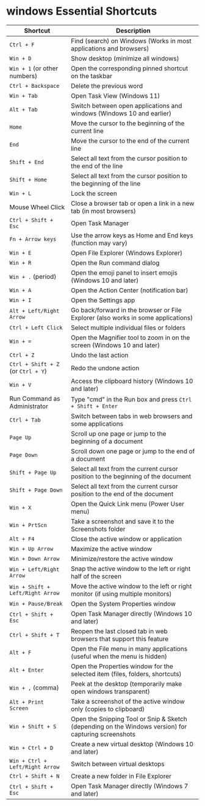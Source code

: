 # windows Essential Shortcuts

| Shortcut                     | Description                                                         |
|------------------------------|---------------------------------------------------------------------|
| `Ctrl + F`                   | Find (search) on Windows (Works in most applications and browsers) |
| `Win + D`                    | Show desktop (minimize all windows)                                |
| `Win + 1` (or other numbers) | Open the corresponding pinned shortcut on the taskbar              |
| `Ctrl + Backspace`           | Delete the previous word                                           |
| `Win + Tab`                  | Open Task View (Windows 11)                                         |
| `Alt + Tab`                  | Switch between open applications and windows (Windows 10 and earlier) |
| `Home`                       | Move the cursor to the beginning of the current line                |
| `End`                        | Move the cursor to the end of the current line                      |
| `Shift + End`                | Select all text from the cursor position to the end of the line     |
| `Shift + Home`               | Select all text from the cursor position to the beginning of the line |
| `Win + L`                    | Lock the screen                                                     |
| Mouse Wheel Click            | Close a browser tab or open a link in a new tab (in most browsers) |
| `Ctrl + Shift + Esc`         | Open Task Manager                                                   |
| `Fn + Arrow keys`            | Use the arrow keys as Home and End keys (function may vary)         |
| `Win + E`                    | Open File Explorer (Windows Explorer)                               |
| `Win + R`                    | Open the Run command dialog                                         |
| `Win + .` (period)           | Open the emoji panel to insert emojis (Windows 10 and later)       |
| `Win + A`                    | Open the Action Center (notification bar)                          |
| `Win + I`                    | Open the Settings app                                               |
| `Alt + Left/Right Arrow`     | Go back/forward in the browser or File Explorer (also works in some applications) |
| `Ctrl + Left Click`          | Select multiple individual files or folders                        |
| `Win + =`                    | Open the Magnifier tool to zoom in on the screen (Windows 10 and later) |
| `Ctrl + Z`                   | Undo the last action                                                |
| `Ctrl + Shift + Z` (or `Ctrl + Y`) | Redo the undone action                                           |
| `Win + V`                    | Access the clipboard history (Windows 10 and later)                |
| Run Command as Administrator  | Type "cmd" in the Run box and press `Ctrl + Shift + Enter`          |
| `Ctrl + Tab`                 | Switch between tabs in web browsers and some applications          |
| `Page Up`                    | Scroll up one page or jump to the beginning of a document           |
| `Page Down`                  | Scroll down one page or jump to the end of a document               |
| `Shift + Page Up`            | Select all text from the current cursor position to the beginning of the document |
| `Shift + Page Down`          | Select all text from the current cursor position to the end of the document |
| `Win + X`                    | Open the Quick Link menu (Power User menu)                           |
| `Win + PrtScn`               | Take a screenshot and save it to the Screenshots folder              |
| `Alt + F4`                   | Close the active window or application                              |
| `Win + Up Arrow`             | Maximize the active window                                          |
| `Win + Down Arrow`           | Minimize/restore the active window                                  |
| `Win + Left/Right Arrow`     | Snap the active window to the left or right half of the screen      |
| `Win + Shift + Left/Right Arrow` | Move the active window to the left or right monitor (if using multiple monitors) |
| `Win + Pause/Break`           | Open the System Properties window                                   |
| `Ctrl + Shift + Esc`         | Open Task Manager directly (Windows 10 and later)                   |
| `Ctrl + Shift + T`           | Reopen the last closed tab in web browsers that support this feature |
| `Alt + F`                    | Open the File menu in many applications (useful when the menu is hidden) |
| `Alt + Enter`                | Open the Properties window for the selected item (files, folders, shortcuts) |
| `Win + ,` (comma)            | Peek at the desktop (temporarily make open windows transparent)     |
| `Alt + Print Screen`         | Take a screenshot of the active window only (copies to clipboard)   |
| `Win + Shift + S`            | Open the Snipping Tool or Snip & Sketch (depending on the Windows version) for capturing screenshots |
| `Win + Ctrl + D`             | Create a new virtual desktop (Windows 10 and later)                 |
| `Win + Ctrl + Left/Right Arrow` | Switch between virtual desktops                                   |
| `Ctrl + Shift + N`           | Create a new folder in File Explorer                                |
| `Ctrl + Shift + Esc`         | Open Task Manager directly (Windows 7 and later)                    |
